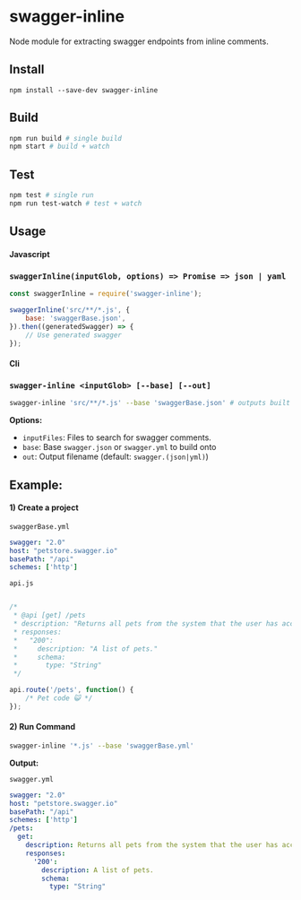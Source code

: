 # swagger-inline

Node module for extracting swagger endpoints from inline comments.

## Install

```
npm install --save-dev swagger-inline
```

## Build
```bash
npm run build # single build
npm start # build + watch
```

## Test

```bash
npm test # single run
npm run test-watch # test + watch
```

## Usage

#### **Javascript**

### `swaggerInline(inputGlob, options) => Promise => json | yaml`

```js
const swaggerInline = require('swagger-inline');

swaggerInline('src/**/*.js', {
    base: 'swaggerBase.json',
}).then((generatedSwagger) => {
    // Use generated swagger
});

```

#### **Cli**

### `swagger-inline <inputGlob> [--base] [--out]`

```bash
swagger-inline 'src/**/*.js' --base 'swaggerBase.json' # outputs built swagger.json
```

**Options:**
- `inputFiles`: Files to search for swagger comments.
- `base`: Base `swagger.json` or `swagger.yml` to build onto
- `out`: Output filename (default: `swagger.(json|yml)`)

## Example:

#### 1) Create a project

`swaggerBase.yml`

```yaml
swagger: "2.0"
host: "petstore.swagger.io"
basePath: "/api"
schemes: ['http']
 ```

`api.js`

```js

/*
 * @api [get] /pets
 * description: "Returns all pets from the system that the user has access to"
 * responses:
 *   "200":
 *     description: "A list of pets."
 *     schema:
 *       type: "String"
 */

api.route('/pets', function() {
    /* Pet code 😺 */
});
```

#### 2) Run Command

```bash
swagger-inline '*.js' --base 'swaggerBase.yml'
```

**Output:**

`swagger.yml`

```yaml
swagger: "2.0"
host: "petstore.swagger.io"
basePath: "/api"
schemes: ['http']
/pets:
  get:
    description: Returns all pets from the system that the user has access to
    responses:
      '200':
        description: A list of pets.
        schema:
          type: "String"
```
